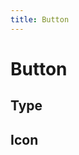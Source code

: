 ```yaml
---
title: Button
---
```


# Button

## Type
<code src="../../src/button/demo/basic.tsx"></code>

## Icon
<code src="../../src/button/demo/icon.tsx"></code>

<style>
  [id^="button-"] .ant-btn {
  margin-right: 8px;
  margin-bottom: 12px;
}
</style>
